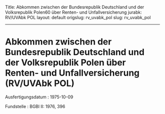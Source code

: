 Title: Abkommen zwischen der Bundesrepublik Deutschland und der Volksrepublik Polen60
  über Renten- und Unfallversicherung
jurabk: RV/UVAbk POL
layout: default
origslug: rv_uvabk_pol
slug: rv_uvabk_pol

---

# Abkommen zwischen der Bundesrepublik Deutschland und der Volksrepublik Polen über Renten- und Unfallversicherung (RV/UVAbk POL)

Ausfertigungsdatum
:   1975-10-09

Fundstelle
:   BGBl II: 1976, 396

